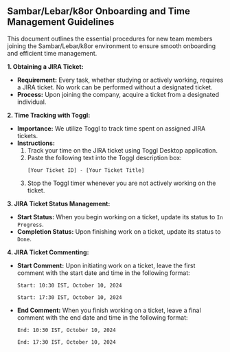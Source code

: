 ## Sambar/Lebar/k8or Onboarding and Time Management Guidelines

This document outlines the essential procedures for new team members joining the Sambar/Lebar/k8or environment to ensure smooth onboarding and efficient time management.

**1. Obtaining a JIRA Ticket:**

* **Requirement:** Every task, whether studying or actively working, requires a JIRA ticket. No work can be performed without a designated ticket.
* **Process:** Upon joining the company, acquire a ticket from a designated individual.

**2. Time Tracking with Toggl:**

* **Importance:** We utilize Toggl to track time spent on assigned JIRA tickets.
* **Instructions:**
    1. Track your time on the JIRA ticket using Toggl Desktop application.
    2. Paste the following text into the Toggl description box:  
       ```
       [Your Ticket ID] - [Your Ticket Title]
       ```
    3. Stop the Toggl timer whenever you are not actively working on the ticket.

**3. JIRA Ticket Status Management:**

* **Start Status:** When you begin working on a ticket, update its status to `In Progress`.
* **Completion Status:** Upon finishing work on a ticket, update its status to `Done`.

**4. JIRA Ticket Commenting:**

* **Start Comment:** Upon initiating work on a ticket, leave the first comment with the start date and time in the following format:
   ```
   Start: 10:30 IST, October 10, 2024
   ```
   ```
   Start: 17:30 IST, October 10, 2024
   ```
* **End Comment:** When you finish working on a ticket, leave a final comment with the end date and time in the following format:
   ```
   End: 10:30 IST, October 10, 2024
   ```
   ```
   End: 17:30 IST, October 10, 2024
   ```
